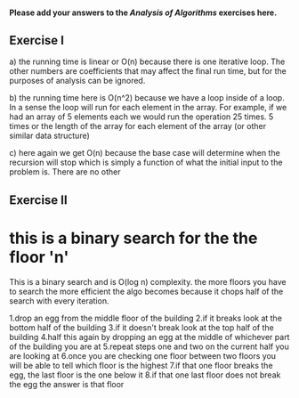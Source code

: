 #### Please add your answers to the ***Analysis of  Algorithms*** exercises here.

## Exercise I

a) the running time is linear or O(n) because there is one iterative loop.  The other numbers are 
coefficients that may affect the final run time, but for the purposes of analysis can be ignored.


b) the running time here is O(n^2) because we have a loop inside of a loop. In a sense the loop will
run for each element in the array.  For example, if we had an array of 5 elements each we would run 
the operation 25 times.  5 times or the length of the array for each element of the array (or other 
similar data structure)


c) here again we get O(n) because the base case will determine when the recursion will stop which is
simply a function of what the initial input to the problem is. There are no other 

## Exercise II

# this is a binary search for the the floor 'n'

This is a binary search and is O(log n) complexity.  the more floors you have to search the more 
efficient the algo becomes because it chops half of the search with every iteration.

1.drop an egg from the middle floor of the building
2.if it breaks look at the bottom half of the building
3.if it doesn't break look at the top half of the building
4.half this again by dropping an egg at the middle of whichever part of the building you are at
5.repeat steps one and two on the current half you are looking at
6.once you are checking one floor between two floors you will be able to tell which floor is the highest
7.if that one floor breaks the egg, the last floor is the one below it
8.if that one last floor does not break the egg the answer is that floor
    
    



